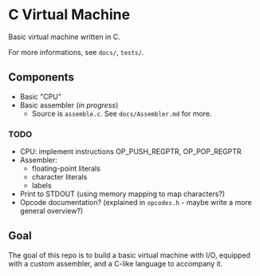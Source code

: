 # C Virtual Machine

Basic virtual machine written in C.

For more informations, see `docs/`, `tests/`.

## Components
- Basic "CPU"
- Basic assembler (*in progress*)
  - Source is `assemble.c`. See `docs/Assembler.md` for more.

### TODO
- CPU: implement instructions OP_PUSH_REGPTR, OP_POP_REGPTR
- Assembler:
  - floating-point literals
  - character literals
  - labels
- Print to STDOUT (using memory mapping to map characters?)
- Opcode documentation? (explained in `opcodes.h` - maybe write a more general overview?)

## Goal
The goal of this repo is to build a basic virtual machine with I/O, equipped with a custom assembler, and a C-like language to accompany it.